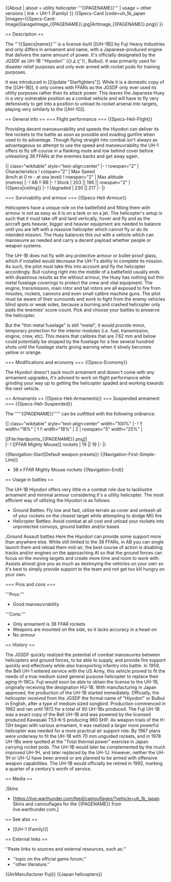 {{About
| about = utility helicopter '''{{PAGENAME}}'''
| usage = other versions
| link = UH-1 (Family)
}}
{{Specs-Card
|code=uh_1b_japan
|images={{Specs-Card-Image|GarageImage_{{PAGENAME}}.jpg|ArtImage_{{PAGENAME}}.png}}
}}

== Description ==
<!-- ''In the description, the first part should be about the history of and the creation and combat usage of the helicopter, as well as its key features. In the second part, tell the reader about the helicopter in the game. Insert a screenshot of the vehicle, so that if the novice player does not remember the vehicle by name, he will immediately understand what kind of vehicle the article is talking about.'' -->
The '''{{Specs|name}}''' is a license-built [[UH-1B]] by Fuji Heavy Industries and only differs in armament and name, with a Japanese-produced engine that delivers the same amount of power. It's officially designated by the JGSDF as UH-1B ''Hiyodori'' (ひよどり, Bulbul). It was primarily used for disaster relief purposes and only ever armed with rocket pods for training purposes.

It was introduced in [[Update "Starfighters"]]. While it is a domestic copy of the [[UH-1B]], it only comes with FFARs as the JGSDF only ever used its utility purposes rather than its attack power. This leaves the Japanese Huey in a very vulnerable position as a combat vehicle and will have to fly very defensively to get into a position to unload its rocket arsenal into targets, playing very similarly to the [[AH-1G]].

== General info ==
=== Flight performance ===
{{Specs-Heli-Flight}}
<!-- ''Describe how the helicopter behaves in the air. Speed, manoeuvrability, acceleration and allowable loads - these are the most important characteristics of the vehicle.'' -->

Providing decent manoeuvrability and speeds the Hiyodori can deliver its few rockets to the battle as soon as possible and evading gunfire when used to its advantage. Though flying straight into combat isn't always as advantageous so attempt to use the speed and manoeuvrability the UH-1 offers to fly off-course in a flanking route and low behind cover before unleashing 38 FFARs at the enemies backs and get away again.

{| class="wikitable" style="text-align:center"
|-
! rowspan="2" | Characteristics
! colspan="2" | Max Speed<br>(km/h at 0 m - at sea level)
! rowspan="2" | Max altitude<br>(metres)
|-
! AB !! RB
|-
! Stock
| 203 || 196 || rowspan="2" | {{Specs|ceiling}}
|-
! Upgraded
| 230 || 217
|-
|}

=== Survivability and armour ===
{{Specs-Heli-Armour}}
<!-- ''Examine the survivability of the helicopter. Note how vulnerable the structure is and how secure the pilot is, whether the fuel tanks are armoured, etc. Describe the armour, if there is any, and also mention the vulnerability of other critical systems.'' -->
Helicopters have a unique role on the battlefield and fitting them with armour is not as easy as it is on a tank or on a jet. The helicopter's setup is such that it must take off and land vertically, hover and fly and as the aircraft gets heavier, bigger and heavier equipment are needed to balance until you are left with a massive helicopter which cannot fly or do its intended mission. The Huey balances this out with a vehicle which can manoeuvre as needed and carry a decent payload whether people or weapon systems.

The UH-1B does not fly with any protective armour or bullet-proof glass, which if installed would decrease the UH-1's ability to complete its mission. As such, the pilot must take this into account and fly the helicopter accordingly. Bull rushing right into the middle of a battlefield usually ends with disastrous results as the without armour, the Huey has nothing but thin metal fuselage coverings to protect the crew and vital equipment. The engine, transmission, main rotor and tail rotors are all exposed to fire from missiles, rockets, cannons and even small calibre machine guns. The pilot must be aware of their surrounds and work to fight from the enemy vehicles blind spots or weak sides, because a burning and crashed helicopter only pads the enemies' score-count. Pick and choose your battles to preserve the helicopter.

But the "thin metal fuselage" is still "metal", it would provide minor, temporary protection for the interior modules (i.e. fuel, transmission, engine, crew, etc). This means that calibres that are 7.62 mm and below could potentially be stopped by the fuselage for a few several hundred shots until the fuselage starts giving warning when it slowly becomes yellow or orange.

=== Modifications and economy ===
{{Specs-Economy}}

The Hiyodori doesn't pack much armament and doesn't come with any armament upgrades, it's advised to work on flight performance while grinding your way up to getting the helicopter spaded and working towards the next vehicle.

== Armaments ==
{{Specs-Heli-Armaments}}
=== Suspended armament ===
{{Specs-Heli-Suspended}}
<!-- ''Describe the helicopter's suspended armament: additional cannons under the winglets, any bombs, and rockets. Since any helicopter is essentially only a platform for suspended weaponry, this section is significant and deserves your special attention. If there is no suspended weaponry remove this subsection.'' -->

The '''''{{PAGENAME}}''''' can be outfitted with the following ordnance:

{| class="wikitable" style="text-align:center" width="100%"
|-
! !! width="18%" | 1 !! width="18%" | 2
| rowspan="5" width="25%" | <div class="ttx-image">[[File:Hardpoints_{{PAGENAME}}.png]]</div>
|-
! [[FFAR Mighty Mouse]] rockets
| 19 || 19
|-
|}

{{Navigation-Start|Default weapon presets}}
{{Navigation-First-Simple-Line}}
* 38 x FFAR Mighty Mouse rockets
{{Navigation-End}}

== Usage in battles ==
<!-- ''Describe the tactics of playing in a helicopter, the features of using the helicopter in a team and advice on tactics. Refrain from creating a "guide" - do not impose a single point of view, but instead, give the reader food for thought. Examine the most dangerous enemies and give recommendations on fighting them. If necessary, note the specifics of the game in different modes (AB, RB, SB).'' -->
The UH-1B Hiyodori offers very little in a combat role due to lacklustre armament and minimal armour considering it's a utility helicopter. The most efficient way of utilizing the Hiyodori is as follows:

* Ground Battles: Fly low and fast, utilize terrain as cover and unleash all of your rockets on the closest target while attempting to dodge MG fire
* Helicopter Battles: Avoid combat at all cost and unload your rockets into unprotected convoys, ground battles and/or bases

;Ground Assault battles
Here the Hiyodori can provide some support more than anywhere else. While still limited to the 38 FFARs, in AB you can single launch them and reload them mid-air, the best course of action is disabling tracks and/or engines on the approaching AI so that the ground forces can focus on the moving targets and create more time and room to work with. Assists almost give you as much as destroying the vehicles on your own so it's best to simply provide support to the team and not get too kill hungry on your own.

=== Pros and cons ===
<!-- ''Summarise and briefly evaluate the vehicle in terms of its characteristics and combat effectiveness. Mark its pros and cons in the bulleted list. Try not to use more than 6 points for each of the characteristics. Avoid using categorical definitions such as "bad", "good" and the like - use substitutions with softer forms such as "inadequate" and "effective".'' -->

'''Pros:'''

* Good manoeuvrability

'''Cons:'''

* Only armament is 38 FFAR rockets
* Weapons are mounted on the side, so it lacks accuracy in a head-on
* No armour

== History ==
<!-- ''Describe the history of the creation and combat usage of the helicopter in more detail than in the introduction. If the historical reference turns out to be too long, take it to a separate article, taking a link to the article about the vehicle and adding a block "/History" (example: <nowiki>https://wiki.warthunder.com/(Vehicle-name)/History</nowiki>) and add a link to it here using the <code>main</code> template. Be sure to reference text and sources by using <code><nowiki><ref></ref></nowiki></code>, as well as adding them at the end of the article with <code><nowiki><references /></nowiki></code>. This section may also include the vehicle's dev blog entry (if applicable) and the in-game encyclopedia description (under <code><nowiki>=== In-game description ===</nowiki></code>, also if applicable).'' -->
The JGSDF quickly realized the potential of combat manoeuvres between helicopters and ground forces, to be able to supply, and provide fire support quickly and effectively while also transporting infantry into battle. In 1959, the Bell UH-1 entered service with the US Army, this vehicle proved to fit the needs of a true medium sized general purpose helicopter to replace their aging H-19Cs. Fuji would soon be able to obtain the license to the UH-1B, originally receiving the designation HU-1B. With manufacturing in Japan approved, the production of the UH-1B started immediately. Officially, the helicopter received from the JGSDF the formal name of "Hiyodori" or Bulbul in English, after a type of medium sized songbird. Production commenced in 1962 and ran until 1972 for a total of 90 UH-1Bs produced. The Fuji UH-1B was a exact copy of the Bell UH-1B and was powered by the licensed produced Kawasaki T53-K-5 producing 960 SHP. As weapon trials of the H-13H began with various armament, it was realized a larger more powerful helicopter was needed for a more practical air support role. By 1967 plans were underway to fit the UH-1B with 70 mm unguided rockets, and in 1978 UH-1Bs were spotted at the "Total thermal power" exercise in Japan carrying rocket pods. The UH-1B would later be complemented by the much improved UH-1H, and later replaced by the UH-1J. However, neither the UH-1H or UH-1J have been armed or are planned to be armed with offensive weapon capabilities. The UH-1B would officially be retired in 1992, marking a quarter of a century's worth of service.

== Media ==
<!-- ''Excellent additions to the article would be video guides, screenshots from the game, and photos.'' -->

;Skins

* [https://live.warthunder.com/feed/camouflages/?vehicle=uh_1b_japan Skins and camouflages for the {{PAGENAME}} from live.warthunder.com.]

== See also ==
<!-- ''Links to the articles on the War Thunder Wiki that you think will be useful for the reader, for example:''
* ''reference to the series of the helicopter;''
* ''links to approximate analogues of other nations and research trees.'' -->

* [[UH-1 (Family)]]

== External links ==
<!-- ''Paste links to sources and external resources, such as:''
* ''topic on the official game forum;''
* ''other literature.'' -->
''Paste links to sources and external resources, such as:''

* ''topic on the official game forum;''
* ''other literature.''

{{AirManufacturer Fuji}}
{{Japan helicopters}}